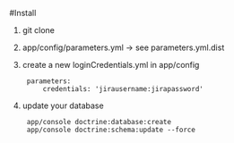 #Install

1. git clone

2. app/config/parameters.yml -> see parameters.yml.dist

3. create a new loginCredentials.yml in app/config
    
        parameters:
            credentials: 'jirausername:jirapassword'
            
4. update your database
    
        app/console doctrine:database:create
        app/console doctrine:schema:update --force

